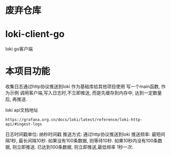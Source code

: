 # 废弃仓库

# loki-client-go
loki go客户端

# 本项目功能
收集日志通过http协议推送到loki
作为基础库给其他项目使用
写一个main函数, 作为示例
调用客户端,写入日志时,不立即推送, 而是先缓存到内存中, 达到一定数量后, 再推送.

loki api文档地址
```
https://grafana.org.cn/docs/loki/latest/reference/loki-http-api/#ingest-logs
```

日志时间戳单位: 纳秒时间戳
推送方式: 通过http协议推送到loki
推送频率: 最短间隔1秒, 最长间隔10秒. 如果没有100条数据, 则等待10秒. 如果10秒内没有100条数据, 则立即推送. 已达到100条数据, 则立即推送,最低频率 1秒一次.
